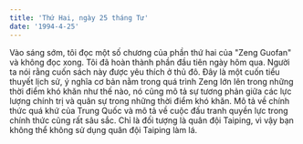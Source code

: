 ```yaml
---
title: 'Thứ Hai, ngày 25 tháng Tư'
date: '1994-4-25'
---
```


Vào sáng sớm, tôi đọc một số chương của phần thứ hai của "Zeng Guofan" và không đọc xong. Tôi đã hoàn thành phần đầu tiên ngày hôm qua. Người ta nói rằng cuốn sách này được yêu thích ở thủ đô. Đây là một cuốn tiểu thuyết lịch sử, ý nghĩa cơ bản nằm trong quá trình Zeng lớn lên trong những thời điểm khó khăn như thế nào, nó cũng mô tả sự tương phản giữa các lực lượng chính trị và quân sự trong những thời điểm khó khăn. Mô tả về chính thức quá khứ của Trung Quốc và mô tả về cuộc đấu tranh quyền lực trong chính thức cũng rất sâu sắc. Chỉ là đối tượng là quân đội Taiping, vì vậy bạn không thể không sử dụng quân đội Taiping làm lá.

